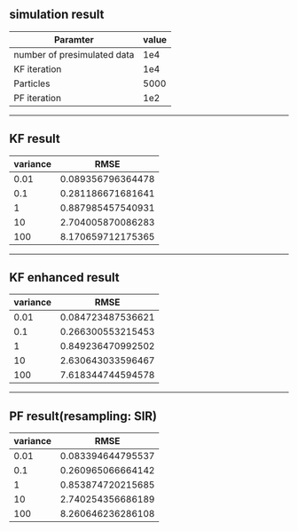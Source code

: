 ## simulation result

|Paramter|value|
|--|--|
|number of presimulated data|1e4|
|KF iteration|1e4|
|Particles|5000|
|PF iteration|1e2|

---
## KF result  
|variance|RMSE|
|--|--|
|0.01|0.089356796364478|
|0.1|0.281186671681641|
|1|0.887985457540931|
|10|2.704005870086283|
|100|8.170659712175365|  


---
## KF enhanced result  
|variance|RMSE|
|--|--|
|0.01|0.084723487536621|
|0.1|0.266300553215453|
|1|0.849236470992502|
|10|2.630643033596467|
|100|7.618344744594578|   

---
## PF result(resampling: SIR)  
|variance|RMSE|
|--|--|
|0.01|0.083394644795537|
|0.1|0.260965066664142|
|1|0.853874720215685|
|10|2.740254356686189|
|100|8.260646236286108|   
